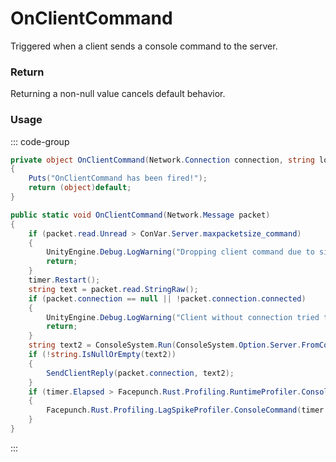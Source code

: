 # OnClientCommand
<Badge type="info" text="Player"/>[<Badge type="danger" text="Carbon Compatible"/>](https://github.com/CarbonCommunity/Carbon)[<Badge type="warning" text="Oxide Compatible"/>](https://github.com/OxideMod/Oxide.Rust)
Triggered when a client sends a console command to the server.

### Return
Returning a non-null value cancels default behavior.

### Usage
::: code-group
```csharp [Example]
private object OnClientCommand(Network.Connection connection, string local0)
{
	Puts("OnClientCommand has been fired!");
	return (object)default;
}
```
```csharp [Source — Assembly-CSharp @ ConsoleNetwork]
public static void OnClientCommand(Network.Message packet)
{
	if (packet.read.Unread > ConVar.Server.maxpacketsize_command)
	{
		UnityEngine.Debug.LogWarning("Dropping client command due to size");
		return;
	}
	timer.Restart();
	string text = packet.read.StringRaw();
	if (packet.connection == null || !packet.connection.connected)
	{
		UnityEngine.Debug.LogWarning("Client without connection tried to run command: " + text);
		return;
	}
	string text2 = ConsoleSystem.Run(ConsoleSystem.Option.Server.FromConnection(packet.connection).Quiet(), text);
	if (!string.IsNullOrEmpty(text2))
	{
		SendClientReply(packet.connection, text2);
	}
	if (timer.Elapsed > Facepunch.Rust.Profiling.RuntimeProfiler.ConsoleCommandWarningThreshold)
	{
		Facepunch.Rust.Profiling.LagSpikeProfiler.ConsoleCommand(timer.Elapsed, packet, text);
	}
}

```
:::
